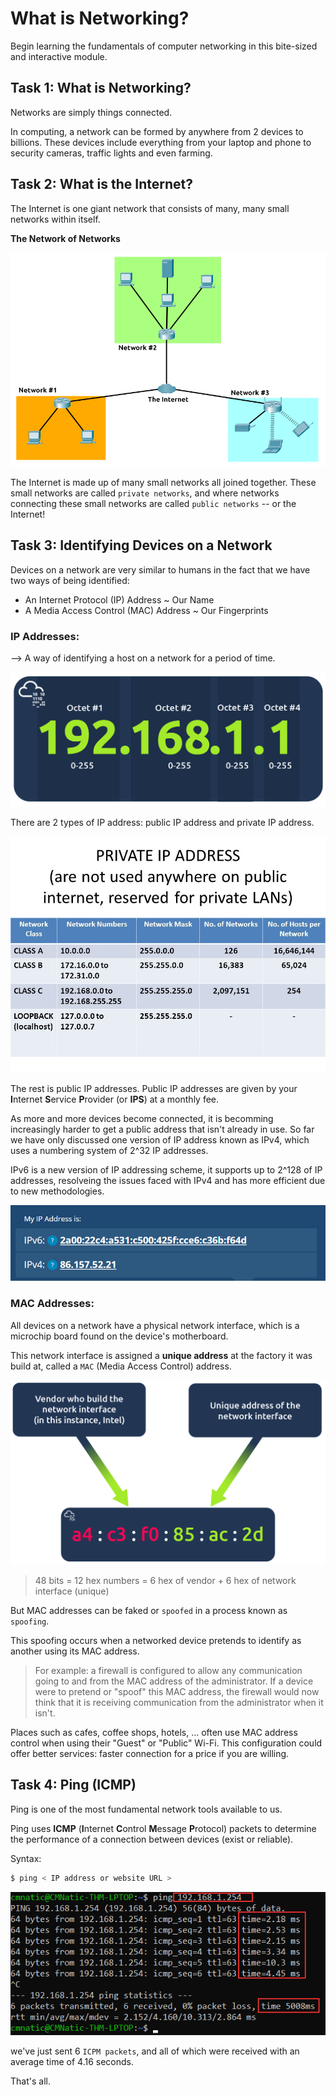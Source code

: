 # What is Networking?

Begin learning the fundamentals of computer networking in this bite-sized and interactive module.

## Task 1: What is Networking?

Networks are simply things connected.

In computing, a network can be formed by anywhere from 2 devices to billions. These devices include everything from your laptop and phone to security cameras, traffic lights and even farming.

## Task 2: What is the Internet?

The Internet is one giant network that consists of many, many small networks within itself.

**The Network of Networks**

![alt text](image.png)

The Internet is made up of many small networks all joined together. These small networks are called `private networks`, and where networks connecting these small networks are called `public networks` -- or the Internet!

## Task 3: Identifying Devices on a Network

Devices on a network are very similar to humans in the fact that we have two ways of being identified:

- An Internet Protocol (IP) Address ~ Our Name
- A Media Access Control (MAC) Address ~ Our Fingerprints

### IP Addresses:

--> A way of identifying a host on a network for a period of time.

![alt text](image-1.png)

There are 2 types of IP address: public IP address and private IP address.

![alt text](image-2.png)

The rest is public IP addresses. Public IP addresses are given by your **I**nternet **S**ervice **P**rovider (or **IPS**) at a monthly fee.

As more and more devices become connected, it is becomming increasingly harder to get a public address that isn't already in use. So far we have only discussed one version of IP address known as IPv4, which uses a numbering system of 2^32 IP addresses.

IPv6 is a new version of IP addressing scheme, it supports up to 2^128 of IP addresses, resolveing the issues faced with IPv4 and has more efficient due to new methodologies.

![alt text](image-3.png)

### MAC Addresses:

All devices on a network have a physical network interface, which is a microchip board found on the device's motherboard.

This network interface is assigned a **unique address** at the factory it was build at, called a `MAC` (Media Access Control) address. 

![alt text](image-4.png)

> 48 bits = 12 hex numbers = 6 hex of vendor + 6 hex of network interface (unique)

But MAC addresses can be faked or `spoofed` in a process known as `spoofing`. 

This spoofing occurs when a networked device pretends to identify as another using its MAC address. 

> For example: a firewall is configured to allow any communication going to and from the MAC address of the administrator. If a device were to pretend or "spoof" this MAC address, the firewall would now think that it is receiving communication from the administrator when it isn't.

Places such as cafes, coffee shops, hotels, ... often use MAC address control when using their "Guest" or "Public" Wi-Fi. This configuration could offer better services: faster connection for a price if you are willing. 

## Task 4: Ping (ICMP)

Ping is one of the most fundamental network tools available to us. 

Ping uses **ICMP** (**I**nternet **C**ontrol **M**essage **P**rotocol) packets to determine the performance of a connection between devices (exist or reliable).

Syntax: 
```bash
$ ping < IP address or website URL >
```

![alt text](image-5.png)

we've just sent 6 `ICPM packets`, and all of which were received with an average time of 4.16 seconds.

That's all.